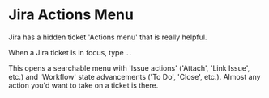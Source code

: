 # Jira Actions Menu

Jira has a hidden ticket 'Actions menu' that is really helpful.

When a Jira ticket is in focus, type `.`.

This opens a searchable menu with 'Issue actions' ('Attach', 'Link Issue',
etc.) and 'Workflow' state advancements ('To Do', 'Close', etc.). Almost any
action you'd want to take on a ticket is there.
